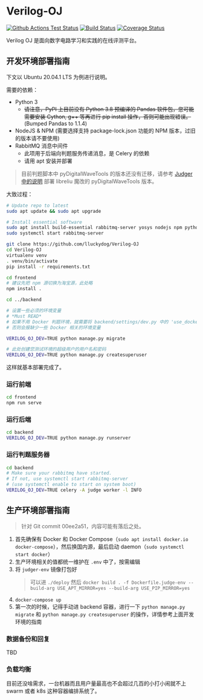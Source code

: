 # Verilog-OJ

[![Github Actions Test Status](https://github.com/lluckydog/Verilog-OJ/workflows/Test/badge.svg)](https://github.com/lluckydog/Verilog-OJ/actions)
[![Build Status](https://travis-ci.org/lluckydog/Verilog-OJ.svg?branch=master)](https://travis-ci.org/lluckydog/Verilog-OJ)
[![Coverage Status](https://coveralls.io/repos/github/lluckydog/Verilog-OJ/badge.svg?branch=master)](https://coveralls.io/github/lluckydog/Verilog-OJ?branch=master)

Verilog OJ 是面向数字电路学习和实践的在线评测平台。

## 开发环境部署指南

下文以 Ubuntu 20.04.1 LTS 为例进行说明。

需要的依赖：
- Python 3
  - ~~请注意，PyPI 上目前没有 Python 3.8 预编译的 Pandas 软件包，您可能需要安装 Cython, g++ 等再进行 pip install 操作，否则可能出现错误。~~ (Bumped Pandas to 1.1.4)
- NodeJS & NPM (需要选择支持 package-lock.json 功能的 NPM 版本，过旧的版本请不要使用)
- RabbitMQ 消息中间件
  - 此项用于后端向判题服务传递消息，是 Celery 的依赖
  - 请用 apt 安装并部署

> 目前判题脚本中 pyDigitalWaveTools 的版本还没有迁移，请参考 [Judger 中的说明](judger/test/README.md) 部署 libreliu 魔改的 pyDigitalWaveTools 版本。

大致过程：
```bash
# Update repo to latest
sudo apt update && sudo apt upgrade

# Install essential software
sudo apt install build-essential rabbitmq-server yosys nodejs npm python3-virtualenv 
sudo systemctl start rabbitmq-server

git clone https://github.com/lluckydog/Verilog-OJ
cd Verilog-OJ
virtualenv venv
. venv/bin/activate
pip install -r requirements.txt

cd frontend
# 建议先把 npm 源切换为淘宝源，此处略
npm install .

cd ../backend

# 设置一些必须的环境变量
# *Must READ*
# 如果不用 Docker 判题环境，就需要将 backend/settings/dev.py 中的 'use_docker' 修改正确
# 否则会报缺少一些 Docker 相关的环境变量

VERILOG_OJ_DEV=TRUE python manage.py migrate

# 此处创建您测试环境的超级用户的用户名和密码
VERILOG_OJ_DEV=TRUE python manage.py createsuperuser
```

这样就基本部署完成了。

### 运行前端

```bash
cd frontend
npm run serve
```

### 运行后端

```bash
cd backend
VERILOG_OJ_DEV=TRUE python manage.py runserver
```

### 运行判题服务器

```bash
cd backend
# Make sure your rabbitmq have started.
# If not, use systemctl start rabbitmq-server
# (use systemctl enable to start on system boot)
VERILOG_OJ_DEV=TRUE celery -A judge worker -l INFO
```

## 生产环境部署指南

> 针对 Git commit 00ee2a51，内容可能有落后之处。

1. 首先确保有 Docker 和 Docker Compose（`sudo apt install docker.io docker-compose`），然后换国内源，最后启动 daemon（`sudo systemctl start docker`）
2. 生产环境相关的值都统一维护在 `.env` 中了，按需编辑
3. 将 `judger-env` 镜像打包好
   > 可以进 `./deploy` 然后 `docker build . -f Dockerfile.judge-env --build-arg USE_APT_MIRROR=yes --build-arg USE_PIP_MIRROR=yes`
4. `docker-compose up`
5. 第一次的时候，记得手动进 backend 容器，进行一下 `python manage.py migrate` 和 `python manage.py createsuperuser` 的操作，详情参考上面开发环境的指南

### 数据备份和回复

TBD

### 负载均衡

目前还没啥需求，一台机器而且用户量最高也不会超过几百的小打小闹就不上 swarm 或者 k8s 这种容器编排系统了。
